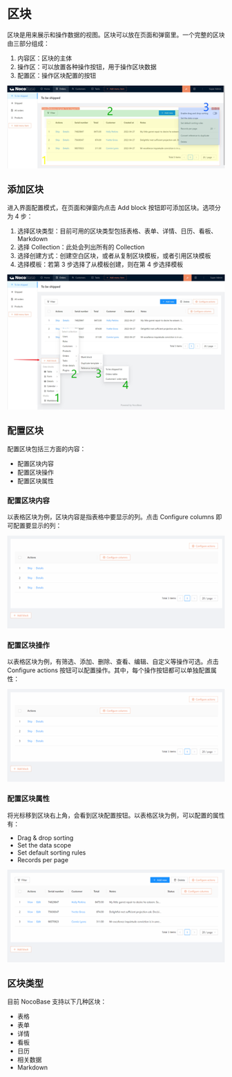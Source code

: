 # 区块

区块是用来展示和操作数据的视图。区块可以放在页面和弹窗里。一个完整的区块由三部分组成：

1. 内容区：区块的主体
2. 操作区：可以放置各种操作按钮，用于操作区块数据
3. 配置区：操作区块配置的按钮

![6.block.jpg](./blocks/6.block.jpg)

## 添加区块

进入界面配置模式，在页面和弹窗内点击 Add block 按钮即可添加区块。选项分为 4 步：

1. 选择区块类型：目前可用的区块类型包括表格、表单、详情、日历、看板、Markdown
2. 选择 Collection：此处会列出所有的 Collection
3. 选择创建方式：创建空白区块，或者从复制区块模板，或者引用区块模板
4. 选择模板：若第 3 步选择了从模板创建，则在第 4 步选择模板

![6.block-add.jpg](./blocks/6.block-add.jpg)

## 配置区块

配置区块包括三方面的内容：

- 配置区块内容
- 配置区块操作
- 配置区块属性

### 配置区块内容

以表格区块为例，区块内容是指表格中要显示的列。点击 Configure columns 即可配置要显示的列：

![6.block-content.gif](./blocks/6.block-content.gif)

### 配置区块操作

以表格区块为例，有筛选、添加、删除、查看、编辑、自定义等操作可选。点击 Configure actions 按钮可以配置操作。其中，每个操作按钮都可以单独配置属性：

![6.block-content.gif](./blocks/6.block-content%201.gif)

### 配置区块属性

将光标移到区块右上角，会看到区块配置按钮。以表格区块为例，可以配置的属性有：

- Drag & drop sorting
- Set the data scope
- Set default sorting rules
- Records per page

![6.collection-setting.gif](./blocks/6.collection-setting.gif)

## 区块类型

目前 NocoBase 支持以下几种区块：

- 表格
- 表单
- 详情
- 看板
- 日历
- 相关数据
- Markdown